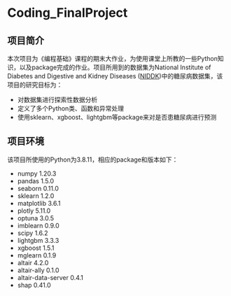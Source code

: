 # Coding_FinalProject
## 项目简介
本次项目为《编程基础》课程的期末大作业，为使用课堂上所教的一些Python知识，以及package完成的作业。项目所用到的数据集为National Institute of Diabetes and Digestive and Kidney Diseases ([NIDDK](https://www.niddk.nih.gov/))中的糖尿病数据集，该项目的研究目标为：
* 对数据集进行探索性数据分析
* 定义了多个Python类、函数和异常处理
* 使用sklearn、xgboost、lightgbm等package来对是否患糖尿病进行预测
## 项目环境
该项目所使用的Python为3.8.11，相应的package和版本如下：
* numpy 1.20.3
* pandas 1.5.0
* seaborn  0.11.0
* sklearn  1.2.0
* matplotlib 3.6.1
* plotly 5.11.0
* optuna 3.0.5
* imblearn 0.9.0
* scipy 1.6.2
* lightgbm 3.3.3
* xgboost 1.5.1
* mglearn 0.1.9
* altair 4.2.0
* altair-ally 0.1.0
* altair-data-server 0.4.1
* shap 0.41.0
